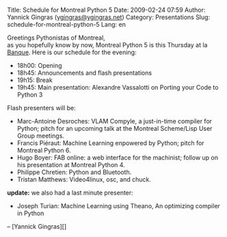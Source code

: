 Title: Schedule for Montreal Python 5
Date: 2009-02-24 07:59
Author: Yannick Gingras (ygingras@ygingras.net)
Category: Presentations
Slug: schedule-for-montreal-python-5
Lang: en

Greetings Pythonistas of Montreal,   
 as you hopefully know by now, Montreal Python 5 is this Thursday at la
[Banque][]. Here is our schedule for the evening:

-   18h00: Opening
-   18h45: Announcements and flash presentations
-   19h15: Break
-   19h45: Main presentation: Alexandre Vassalotti on Porting your Code
    to Python 3

</p>
Flash presenters will be:

-   Marc-Antoine Desroches: VLAM Compyle, a just-in-time compiler for
    Python; pitch for an upcoming talk at the Montreal Scheme/Lisp User
    Group meetings.   
-   Francis Piéraut: Machine Learning enpowered by Python; pitch for
    Montreal Python 6.   
-   Hugo Boyer: FAB online: a web interface for the machinist; follow up
    on his presentation at Montreal Python 4.   
-   Philippe Chretien: Python and Bluetooth.   
-   Tristan Matthews: Video4linux, osc, and chuck.   

**update:** we also had a last minute presenter:

-   Joseph Turian: Machine Learning using Theano, An optimizing compiler
    in Python   

</p>
– [Yannick Gingras][]

  [Banque]: http://labanque.ca
  [Yannick Gingras]: http://ygingras.net
